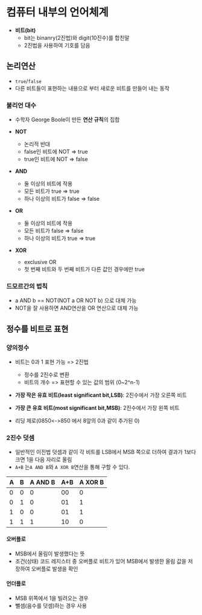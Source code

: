 # 컴퓨터 내부의 언어체계

- **비트(bit)**
  - bit는 binanry(2진법)와 digit(10진수)를 합친말
  - 2진법을 사용하여 기호를 담음

## 논리연산

- `true`/`false`
- 다른 비트들이 표현하는 내용으로 부터 새로운 비트를 만들어 내는 동작



### 불리언 대수

- 수학자 George Boole이 만든 **연산 규칙**의 집합
- **NOT** 
  - 논리적 반대
  - false인 비트에 NOT => true
  - true인 비트에 NOT => false 

- **AND**
  - 둘 이상의 비트에 작용
  - 모든 비트가 true => true
  - 하나 이상의 비트가 false => false
- **OR**
  - 둘 이상의 비트에 작용
  - 모든 비트가 false => false
  - 하나 이상의 비트가 true => true

- **XOR**
  - exclusive OR
  - 첫 번째 비트와 두 번째 비트가 다른 값인 경우에만 true



### 드모르간의 법칙

- a AND b == NOT(NOT a OR NOT b) 으로 대체 가능
- NOT을 잘 사용하면 AND연산을 OR 연산으로 대체 가능



## 정수를 비트로 표현

### 양의정수

- 비트는 0과 1 표현 가능 => 2진법
  - 정수를 2진수로 변환 
  - 비트의 개수 => 표현할 수 있는 값의 범위 (0~2^n-1)
- **가장 작은 유효 비트(least significant bit,LSB)**: 2진수에서 가장 오른쪽 비트
- **가장 큰 유효 비트(most significant bit,MSB)**: 2진수에서 가장 왼쪽 비트

- 리딩 제로(0850<->850 에서 8앞의 0과 같이 추가된 0)



### 2진수 덧셈

- 일반적인 이진법 덧셈과 같이 각 비트를 LSB에서 MSB 쪽으로 더하여 결과가 1보다 크면 1을 다음 자리로 올림
- `A+B` 는`A AND B`와 `A XOR B`연산을 통해 구할 수 있다.

| A    | B    | A AND B | A+B  | A XOR B |
| ---- | ---- | ------- | ---- | ------- |
| 0    | 0    | 0       | 00   | 0       |
| 0    | 1    | 0       | 01   | 1       |
| 1    | 0    | 0       | 01   | 1       |
| 1    | 1    | 1       | 10   | 0       |

#### 오버플로

- MSB에서 올림이 발생했다는 뜻
- 조건(상태) 코드 레지스터 중 오버플로 비트가 있어 MSB에서 발생한 올림 값을 저장하여 오버플로 발생을 확인

#### 언더플로

- MSB 위쪽에서 1을 빌려오는 경우
- 뺄셈(음수를 덧셈)하는 경우 사용